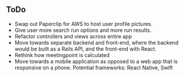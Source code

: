 ## ToDo

* Swap out Paperclip for AWS to host user profile pictures.
* Give user more search run options and more run results.
* Refactor controllers and views across entire app
* Move towards separate backend and front-end, where the backend would be built as a Rails API, and the front-end with React.
* Rethink how meetingpoint is calculated
* Move towards a mobile application as opposed to a web app that is responsive on a phone. Potential frameworks: React Native, Swift 
